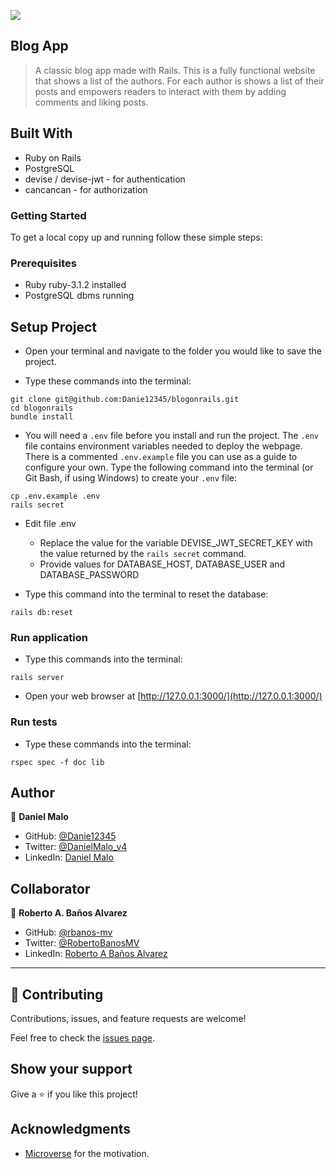 ![](https://img.shields.io/badge/Microverse-blueviolet)

## Blog App

> A classic blog app made with Rails. This is a fully functional website that shows a list of the authors. For each author is shows a list of their posts and empowers readers to interact with them by adding comments and liking posts.

## Built With

- Ruby on Rails
- PostgreSQL
- devise / devise-jwt - for authentication
- cancancan - for authorization

### Getting Started

To get a local copy up and running follow these simple steps:

### Prerequisites

- Ruby ruby-3.1.2 installed
- PostgreSQL dbms running

## Setup Project

- Open your terminal and navigate to the folder you would like to save the project.

- Type these commands into the terminal:

```
git clone git@github.com:Danie12345/blogonrails.git
cd blogonrails
bundle install
```

- You will need a `.env` file before you install and run the project. The `.env` file contains environment variables needed to deploy the webpage. There is a commented `.env.example` file you can use as a guide to configure your own. Type the following command into the terminal (or Git Bash, if using Windows) to create your `.env` file:

```
cp .env.example .env
rails secret
```

- Edit file .env

  - Replace the value for the variable DEVISE_JWT_SECRET_KEY with the value returned by the `rails secret` command.
  - Provide values for DATABASE_HOST, DATABASE_USER and DATABASE_PASSWORD

- Type this command into the terminal to reset the database:

```
rails db:reset
```

### Run application

- Type this commands into the terminal:

```
rails server
```

- Open your web browser at [http://127.0.0.1:3000/](http://127.0.0.1:3000/)

### Run tests

- Type these commands into the terminal:

```
rspec spec -f doc lib
```

## Author

👤 **Daniel Malo**

- GitHub: [@Danie12345](https://github.com/Danie12345)
- Twitter: [@DanielMalo_v4](https://twitter.com/DanielMalo_v4)
- LinkedIn: [Daniel Malo](https://linkedin.com/in/daniel-malo)

## Collaborator

👤 **Roberto A. Baños Alvarez**

- GitHub: [@rbanos-mv](https://github.com/rbanos-mv)
- Twitter: [@RobertoBanosMV](https://twitter.com/RobertoBanosMV)
- LinkedIn: [Roberto A Baños Alvarez](https://linkedin.com/in/roberto-a-baños-alvarez-500766234)

---

## 🤝 Contributing

Contributions, issues, and feature requests are welcome!

Feel free to check the [issues page](https://github.com/Danie12345/blogonrails/issues).

## Show your support

Give a ⭐️ if you like this project!

## Acknowledgments

- [Microverse](https://www.microverse.org/) for the motivation.
